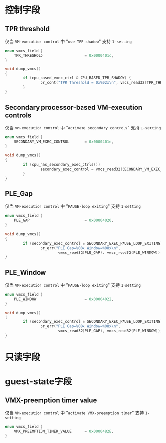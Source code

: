 
# 控制字段

## TPR threshold

仅当 `VM-execution control` 中 ”`use TPR shadow`" 支持 `1-setting`

```cpp
enum vmcs_field {
    TPR_THRESHOLD                   = 0x0000401c,
}
```

```cpp
void dump_vmcs()
{
        if (cpu_based_exec_ctrl & CPU_BASED_TPR_SHADOW) {
                pr_cont("TPR Threshold = 0x%02x\n", vmcs_read32(TPR_THRESHOLD));
        }
}
```

## Secondary processor-based VM-execution controls

仅当 `VM-execution control` 中 ”`activate secondary controls`" 支持 `1-setting`

```cpp
enum vmcs_field {
    SECONDARY_VM_EXEC_CONTROL       = 0x0000401e,
}
```

```cpp
void dump_vmcs()
{
        if (cpu_has_secondary_exec_ctrls())
                secondary_exec_control = vmcs_read32(SECONDARY_VM_EXEC_CONTROL)
        }
}
```

## PLE_Gap

仅当 `VM-execution control` 中 ”`PAUSE-loop exiting`" 支持 `1-setting`

```cpp
enum vmcs_field {
    PLE_GAP                         = 0x00004020,
}
```

```cpp
void dump_vmcs()
{
        if (secondary_exec_control & SECONDARY_EXEC_PAUSE_LOOP_EXITING)
                pr_err("PLE Gap=%08x Window=%08x\n",
                        vmcs_read32(PLE_GAP), vmcs_read32(PLE_WINDOW));
}
```

## PLE_Window

仅当 `VM-execution control` 中 ”`PAUSE-loop exiting`" 支持 `1-setting`

```cpp
enum vmcs_field {
    PLE_WINDOW                      = 0x00004022,
}
```

```cpp
void dump_vmcs()
{
        if (secondary_exec_control & SECONDARY_EXEC_PAUSE_LOOP_EXITING)
                pr_err("PLE Gap=%08x Window=%08x\n",
                        vmcs_read32(PLE_GAP), vmcs_read32(PLE_WINDOW));
}
```

# 只读字段

# guest-state字段

## VMX-preemption timer value

仅当 `VM-execution control` 中 ”`activate VMX-preemption timer`" 支持 `1-setting`

```cpp
enum vmcs_field {
    VMX_PREEMPTION_TIMER_VALUE      = 0x0000482E,
}
```

```cpp

```
